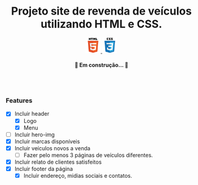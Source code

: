 <!-- Site inspiração https://nickmultimarcas.com.br/ -->

<h1 align="center">Projeto site de revenda de veículos utilizando HTML e CSS.
</h1>
<p align="center"> <a href="https://www.w3.org/html/" target="_blank" rel="noreferrer"> <img src="https://raw.githubusercontent.com/devicons/devicon/master/icons/html5/html5-original-wordmark.svg" alt="html5" width="40" height="40"/> </a> <a href="https://www.w3schools.com/css/" target="_blank" rel="noreferrer"> <img src="https://raw.githubusercontent.com/devicons/devicon/master/icons/css3/css3-original-wordmark.svg" alt="css3" width="40" height="40"/> </a>

</br>

<h4 align="center"> 
	🚧  Em construção...  🚧
</h4>

</br>
</br>


### Features
- [x] Incluir header
   - [x] Logo
   - [x] Menu
- [ ] Incluir hero-img
- [x] Incluir marcas disponíveis
- [x] Incluir veículos novos a venda
   - [ ] Fazer pelo menos 3 páginas de veículos diferentes.
- [x] Incluir relato de clientes satisfeitos
- [x] Incluir footer da página
   - [x] Incluir endereço, midias sociais e contatos.

